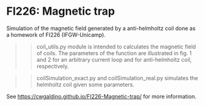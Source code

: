 # FI226: Magnetic trap
Simulation of the magnetic field generated by a anti-helmholtz coil done as a homework of FI226 (IFGW-Unicamp).

>> coil_utils.py module is intended to calculates the magnetic field of coils. The parameters of the function are illustrated in fig. 1 and 2 for an arbitrary current loop and for anti-helmholtz coil, respectively.

>> coilSimulation_exact.py and coilSimulation_real.py simulates the helmholtz coil given some parameters.

See https://cwgaldino.github.io/FI226-Magnetic-trap/ for more information.

